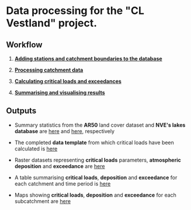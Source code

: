 # Data processing for the "CL Vestland" project.

## Workflow

 1. **[Adding stations and catchment boundaries to the database](https://nbviewer.jupyter.org/github/JamesSample/critical_loads_2/blob/master/cl_vestland/notebooks/01_add_stations_projects_catchments.ipynb)**
 
 2. **[Processing catchment data](https://nbviewer.jupyter.org/github/JamesSample/critical_loads_2/blob/master/cl_vestland/notebooks/02_process_catchment_data.ipynb)**
 
 3. **[Calculating critical loads and exceedances](https://nbviewer.jupyter.org/github/JamesSample/critical_loads_2/blob/master/cl_vestland/notebooks/03_calc_exceedances.ipynb)**
 
 4. **[Summarising and visualising results](https://nbviewer.jupyter.org/github/JamesSample/critical_loads_2/blob/master/cl_vestland/notebooks/04_visualisation.ipynb)**
 
## Outputs

 * Summary statistics from the **AR50** land cover dataset and **NVE's lakes database** are [here](https://github.com/JamesSample/critical_loads_2/blob/master/cl_vestland/output/cl_vestland_ar50_summary.csv) and [here](https://github.com/JamesSample/critical_loads_2/blob/master/cl_vestland/output/cl_vestland_nve_lakes_db_summary.csv), respectively

 * The completed **data template** from which critical loads have been calculated is [here](https://github.com/JamesSample/critical_loads_2/blob/master/cl_vestland/input_template_critical_loads_water_Samnanger.xlsx)
 
 * Raster datasets representing **critical loads** parameters, **atmospheric deposition** and **exceedance** are [here](https://github.com/JamesSample/critical_loads_2/tree/master/cl_vestland/raster)
 
 * A table summarising **critical loads**, **deposition** and **exceedance** for each catchment and time period is [here](https://github.com/JamesSample/critical_loads_2/blob/master/cl_vestland/output/cl_vestland_results_summary_meqpm2pyr.csv)
 
 * Maps showing **critical loads**, **deposition** and **exceedance** for each subcatchment are [here](https://github.com/JamesSample/critical_loads_2/tree/master/cl_vestland/output/png)
